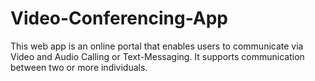 # Video-Conferencing-App
 This web app is an online portal that enables users to communicate via Video and Audio Calling or Text-Messaging. It supports communication between two or more individuals.
